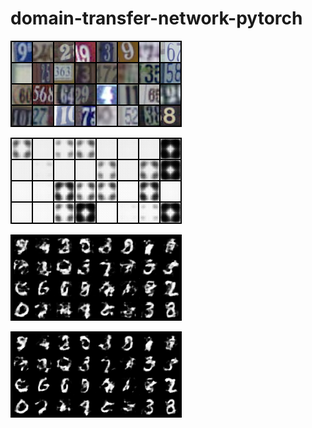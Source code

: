 # domain-transfer-network-pytorch

![result of domain transfer network](./result/real_sample.png)

![](./result/fake_sample0_1874.png)

![](./result/fake_sample100_1874.png)

![](./result/fake_sample199_1874.png)
